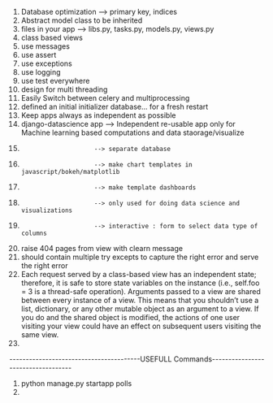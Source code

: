 1. Database optimization --> primary key, indices
2. Abstract model class to be inherited
3. files in your app --> libs.py, tasks.py, models.py, views.py
4. class based views
5. use messages
6. use assert
7. use exceptions
8. use logging
9. use test everywhere
10. design for multi threading 
10. Easily Switch between celery and multiprocessing
11. defined an initial initializer database... for a fresh restart
12.  Keep apps always as independent as possible
13.  django-datascience app --> Independent re-usable app only for Machine learning based computations and data staorage/visualize
14.                         --> separate database
14.                         --> make chart templates in javascript/bokeh/matplotlib
14.                         --> make template dashboards
15.                         --> only used for doing data science and visualizations
16.                         --> interactive : form to select data type of columns
15. raise 404 pages from view with clearn message
16. should contain multiple try excepts to capture the right error and serve the right error
17. Each request served by a class-based view has an independent state; therefore, it is safe to store state variables on the instance (i.e., self.foo = 3 is a thread-safe operation). Arguments passed to a view are shared between every instance of a view. This means that you shouldn’t use a list, dictionary, or any other mutable object as an argument to a view. If you do and the shared object is modified, the actions of one user visiting your view could have an effect on subsequent users visiting the same view.
18.  










----------------------------------------USEFULL Commands-----------------------------------

1. python manage.py startapp polls
2. 
